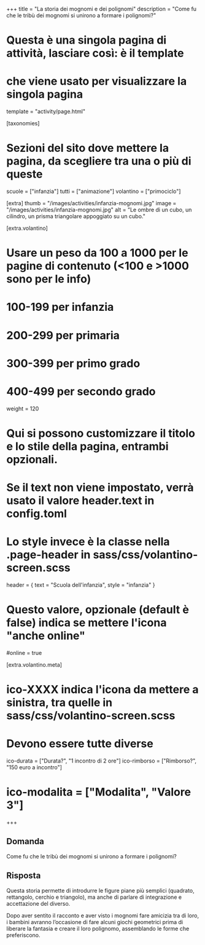 +++
title = "La storia dei mognomi e dei polignomi"
description = "Come fu che le tribù dei mognomi si unirono a formare i polignomi?"

# Questa è una singola pagina di attività, lasciare così: è il template
# che viene usato per visualizzare la singola pagina
template = "activity/page.html"

[taxonomies]
# Sezioni del sito dove mettere la pagina, da scegliere tra una o più di queste
scuole = ["infanzia"]
tutti = ["animazione"]
volantino = ["primociclo"]

[extra]
thumb = "/images/activities/infanzia-mognomi.jpg"
image = "/images/activities/infanzia-mognomi.jpg"
alt = "Le ombre di un cubo, un cilindro, un prisma triangolare appoggiato su un cubo."

[extra.volantino]
# Usare un peso da 100 a 1000 per le pagine di contenuto (<100 e >1000 sono per le info)
# 100-199 per infanzia
# 200-299 per primaria
# 300-399 per primo grado
# 400-499 per secondo grado
weight = 120
# Qui si possono customizzare il titolo e lo stile della pagina, entrambi opzionali.
# Se il text non viene impostato, verrà usato il valore header.text in config.toml
# Lo style invece è la classe nella .page-header in sass/css/volantino-screen.scss
header = { text = "Scuola dell'infanzia", style = "infanzia" }
# Questo valore, opzionale (default è false) indica se mettere l'icona "anche online"
#online = true

[extra.volantino.meta]
# ico-XXXX indica l'icona da mettere a sinistra, tra quelle in sass/css/volantino-screen.scss
# Devono essere tutte diverse 
ico-durata = ["Durata?", "1 incontro di 2 ore"]
ico-rimborso = ["Rimborso?", "150 euro a incontro"]
# ico-modalita = ["Modalita", "Valore 3"]
+++

<h2 class="ico ico-infanzia-domanda">Domanda</h2>

Come fu che le tribù dei mognomi si unirono a formare i polignomi? 

<h2 class="ico ico-infanzia-risposta">Risposta</h2>

Questa storia permette di introdurre le figure piane più semplici (quadrato, rettangolo, cerchio e triangolo), ma anche di parlare di integrazione e accettazione del diverso. 

Dopo aver sentito il racconto e aver visto i mognomi fare amicizia tra di loro, i bambini avranno l’occasione di fare alcuni giochi geometrici prima di liberare la fantasia e creare il loro polignomo, assemblando le forme che preferiscono. 
